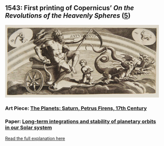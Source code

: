 ## 1543: First printing of Copernicus’ <em>On the Revolutions of the Heavenly Spheres</em> ([5](https://ads.harvard.edu/books/1543droc.book/))

![pic](/images/1543.jpg)

### Art Piece: [The Planets: Saturn, Petrus Firens, 17th Century](https://harvardartmuseums.org/collections/object/244720?position=34)

### Paper: [Long-term integrations and stability of planetary orbits in our Solar system](https://academic.oup.com/mnras/article/336/2/483/1158666)

[Read the full explanation here](https://shanivi.github.io/paradigmshifts/1543)
